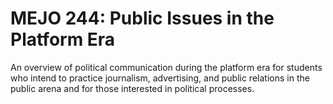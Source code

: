 # MEJO 244: Public Issues in the Platform Era

An overview of political communication during the platform era for students who intend to practice journalism, advertising, and public relations in the public arena and for those interested in political processes.